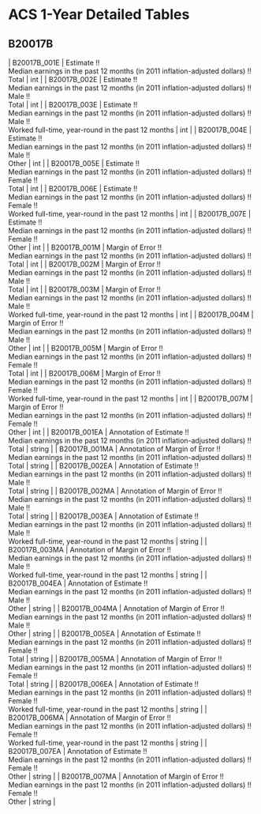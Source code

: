 # ACS 1-Year Detailed Tables

## B20017B

| B20017B_001E | Estimate !!<br>Median earnings in the past 12 months (in 2011 inflation-adjusted dollars) !!<br>Total | int |
| B20017B_002E | Estimate !!<br>Median earnings in the past 12 months (in 2011 inflation-adjusted dollars) !!<br>Male !!<br>Total | int |
| B20017B_003E | Estimate !!<br>Median earnings in the past 12 months (in 2011 inflation-adjusted dollars) !!<br>Male !!<br>Worked full-time, year-round in the past 12 months | int |
| B20017B_004E | Estimate !!<br>Median earnings in the past 12 months (in 2011 inflation-adjusted dollars) !!<br>Male !!<br>Other | int |
| B20017B_005E | Estimate !!<br>Median earnings in the past 12 months (in 2011 inflation-adjusted dollars) !!<br>Female !!<br>Total | int |
| B20017B_006E | Estimate !!<br>Median earnings in the past 12 months (in 2011 inflation-adjusted dollars) !!<br>Female !!<br>Worked full-time, year-round in the past 12 months | int |
| B20017B_007E | Estimate !!<br>Median earnings in the past 12 months (in 2011 inflation-adjusted dollars) !!<br>Female !!<br>Other | int |
| B20017B_001M | Margin of Error !!<br>Median earnings in the past 12 months (in 2011 inflation-adjusted dollars) !!<br>Total | int |
| B20017B_002M | Margin of Error !!<br>Median earnings in the past 12 months (in 2011 inflation-adjusted dollars) !!<br>Male !!<br>Total | int |
| B20017B_003M | Margin of Error !!<br>Median earnings in the past 12 months (in 2011 inflation-adjusted dollars) !!<br>Male !!<br>Worked full-time, year-round in the past 12 months | int |
| B20017B_004M | Margin of Error !!<br>Median earnings in the past 12 months (in 2011 inflation-adjusted dollars) !!<br>Male !!<br>Other | int |
| B20017B_005M | Margin of Error !!<br>Median earnings in the past 12 months (in 2011 inflation-adjusted dollars) !!<br>Female !!<br>Total | int |
| B20017B_006M | Margin of Error !!<br>Median earnings in the past 12 months (in 2011 inflation-adjusted dollars) !!<br>Female !!<br>Worked full-time, year-round in the past 12 months | int |
| B20017B_007M | Margin of Error !!<br>Median earnings in the past 12 months (in 2011 inflation-adjusted dollars) !!<br>Female !!<br>Other | int |
| B20017B_001EA | Annotation of Estimate !!<br>Median earnings in the past 12 months (in 2011 inflation-adjusted dollars) !!<br>Total | string |
| B20017B_001MA | Annotation of Margin of Error !!<br>Median earnings in the past 12 months (in 2011 inflation-adjusted dollars) !!<br>Total | string |
| B20017B_002EA | Annotation of Estimate !!<br>Median earnings in the past 12 months (in 2011 inflation-adjusted dollars) !!<br>Male !!<br>Total | string |
| B20017B_002MA | Annotation of Margin of Error !!<br>Median earnings in the past 12 months (in 2011 inflation-adjusted dollars) !!<br>Male !!<br>Total | string |
| B20017B_003EA | Annotation of Estimate !!<br>Median earnings in the past 12 months (in 2011 inflation-adjusted dollars) !!<br>Male !!<br>Worked full-time, year-round in the past 12 months | string |
| B20017B_003MA | Annotation of Margin of Error !!<br>Median earnings in the past 12 months (in 2011 inflation-adjusted dollars) !!<br>Male !!<br>Worked full-time, year-round in the past 12 months | string |
| B20017B_004EA | Annotation of Estimate !!<br>Median earnings in the past 12 months (in 2011 inflation-adjusted dollars) !!<br>Male !!<br>Other | string |
| B20017B_004MA | Annotation of Margin of Error !!<br>Median earnings in the past 12 months (in 2011 inflation-adjusted dollars) !!<br>Male !!<br>Other | string |
| B20017B_005EA | Annotation of Estimate !!<br>Median earnings in the past 12 months (in 2011 inflation-adjusted dollars) !!<br>Female !!<br>Total | string |
| B20017B_005MA | Annotation of Margin of Error !!<br>Median earnings in the past 12 months (in 2011 inflation-adjusted dollars) !!<br>Female !!<br>Total | string |
| B20017B_006EA | Annotation of Estimate !!<br>Median earnings in the past 12 months (in 2011 inflation-adjusted dollars) !!<br>Female !!<br>Worked full-time, year-round in the past 12 months | string |
| B20017B_006MA | Annotation of Margin of Error !!<br>Median earnings in the past 12 months (in 2011 inflation-adjusted dollars) !!<br>Female !!<br>Worked full-time, year-round in the past 12 months | string |
| B20017B_007EA | Annotation of Estimate !!<br>Median earnings in the past 12 months (in 2011 inflation-adjusted dollars) !!<br>Female !!<br>Other | string |
| B20017B_007MA | Annotation of Margin of Error !!<br>Median earnings in the past 12 months (in 2011 inflation-adjusted dollars) !!<br>Female !!<br>Other | string |

